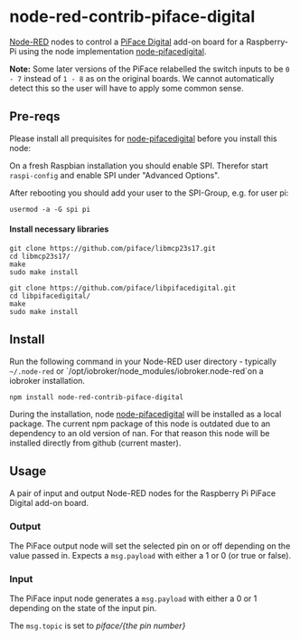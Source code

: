 # node-red-contrib-piface-digital

<a href="http://nodered.org" target="_new">Node-RED</a> nodes to control a
<a href="http://www.piface.org.uk/products/piface_digital/" target="_new">PiFace Digital</a>
add-on board for a Raspberry-Pi using the node implementation <a href="https://github.com/tualo/node-pifacedigital" target="_new">node-pifacedigital</a>.

**Note:** Some later versions of the PiFace relabelled the switch inputs to be `0 - 7`
instead of `1 - 8` as on the original boards.
We cannot automatically detect this so the user will have to apply some common sense.



## Pre-reqs

Please install all prequisites for <a href="https://github.com/tualo/node-pifacedigital" target="_new">node-pifacedigital</a> before you install this node:

On a fresh Raspbian installation you should enable SPI. Therefor start `raspi-config` and
enable SPI under "Advanced Options".

After rebooting you should add your user to the SPI-Group, e.g. for user pi:
```
usermod -a -G spi pi
```

#### Install necessary libraries

```
git clone https://github.com/piface/libmcp23s17.git
cd libmcp23s17/
make
sudo make install
```

```
git clone https://github.com/piface/libpifacedigital.git
cd libpifacedigital/
make
sudo make install
```

## Install

Run the following command in your Node-RED user directory - typically `~/.node-red` or `/opt/iobroker/node_modules/iobroker.node-red´on a iobroker installation.

    npm install node-red-contrib-piface-digital

During the installation, node  <a href="https://github.com/tualo/node-pifacedigital" target="_new">node-pifacedigital</a> will be installed as a local package. The current npm package of this node is outdated due to an dependency to an old version of nan. For that reason this node will be installed directly from github (current master).

## Usage

A pair of input and output Node-RED nodes for the Raspberry Pi PiFace Digital
add-on board.

### Output

The PiFace output node will set the selected pin on or off
depending on the value passed in. Expects a `msg.payload` with either a
1 or 0 (or true or false).


### Input

The PiFace input node generates a `msg.payload` with either a 0 or 1
depending on the state of the input pin.

The `msg.topic` is set to <i>piface/{the pin number}</i>
